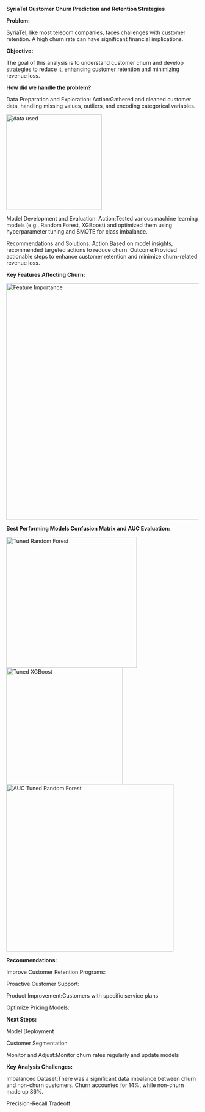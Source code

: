 **SyriaTel Customer Churn Prediction and Retention Strategies**

**Problem:**

SyriaTel, like most telecom companies, faces challenges with customer retention. A high churn rate can have significant financial implications.

**Objective:**

The goal of this analysis is to understand customer churn and develop strategies to reduce it, enhancing customer retention and minimizing revenue loss.

**How did we handle the problem?**

Data Preparation and Exploration:
Action:Gathered and cleaned customer data, handling missing values, outliers, and encoding categorical variables.

<img width="250" alt="data used" src="https://github.com/user-attachments/assets/1db3eda2-a598-4c2d-8c0f-5d78d2110fb3" />

Model Development and Evaluation:
Action:Tested various machine learning models (e.g., Random Forest, XGBoost) and optimized them using hyperparameter tuning and SMOTE for class imbalance.

Recommendations and Solutions:
Action:Based on model insights, recommended targeted actions to reduce churn.
Outcome:Provided actionable steps to enhance customer retention and minimize churn-related revenue loss.

**Key Features Affecting Churn:**

<img width="619" alt="Feature Importance" src="https://github.com/user-attachments/assets/865ba7fa-3382-4f3c-b756-f8c28b3cdd08" />


**Best Performing Models Confusion Matrix and AUC Evaluation:**

<img width="342" alt="Tuned Random Forest" src="https://github.com/user-attachments/assets/d3b252e3-67e6-4f79-8fb3-867d182f3b3c" />
<img width="305" alt="Tuned XGBoost" src="https://github.com/user-attachments/assets/69c41c2c-ec63-4e7a-ab2e-3e4902bfc162" />
<img width="438" alt="AUC Tuned Random Forest" src="https://github.com/user-attachments/assets/4ad97310-8e32-4b81-a1b8-c1140a17b544" />


**Recommendations:**

Improve Customer Retention Programs:

Proactive Customer Support:

Product Improvement:Customers with specific service plans

Optimize Pricing Models:


**Next Steps:**

Model Deployment

Customer Segmentation

Monitor and Adjust:Monitor churn rates regularly and update models 

**Key Analysis Challenges:**

Imbalanced Dataset:There was a significant data imbalance between churn and non-churn customers. Churn accounted for 14%, while non-churn made up 86%.

Precision-Recall Tradeoff:
